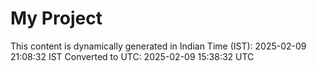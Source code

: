 # My Project

This content is dynamically generated in Indian Time (IST): 2025-02-09 21:08:32 IST
Converted to UTC: 2025-02-09 15:38:32 UTC
